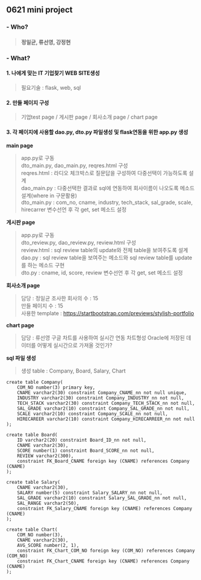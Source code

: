 
## **0621 mini project**
### - Who? 
>#### 정일균, 류선영, 강정현
### - What?
#### **1. 나에게 맞는 IT 기업찾기 WEB SITE생성**
> 필요기술 : flask, web, sql

#### **2. 만들 페이지 구성**
> 기업test page / 게시판 page / 회사소개 page / chart page

#### **3. 각 페이지에 사용할 dao.py, dto.py 파일생성 및 flask연동을 위한 app.py 생성**
**main page**
> app.py로 구동 <br>
> dto_main.py, dao_main.py, reqres.html 구성 <br>
> reqres.html : 라디오 체크박스로 질문답을 구성하여 다중선택이 가능하도록 설계 <br>
> dao_main.py : 다중선택한 결과로 sql에 연동하여 회사이름이 나오도록 메소드 설계(where in 구문활용) <br>
> dto_main.py : com_no, cname, industry, tech_stack, sal_grade, scale, hirecarrer 변수선언 후 각 get, set 메소드 설정 <br>

**게시판 page**
> app.py로 구동 <br>
> dto_review.py, dao_review.py, review.html 구성 <br>
> review.html : sql review table의 update와 전체 table을 보여주도록 설계 <br>
> dao.py : sql review table을 보여주는 메소드와 sql review table를 update를 하는 메소드 구현 <br>
> dto.py : cname, id, score, review 변수선언 후 각 get, set 메소드 설정<br>

**회사소개 page**
> 담당 : 정일균
> 조사한 회사의 수 : 15 <br>
> 만들 페이지 수 : 15 <br>
> 사용한 template : https://startbootstrap.com/previews/stylish-portfolio <br>

**chart page**
> 담당 : 류선영
> 구글 차트를 사용하여 실시간 연동 차트형성
> Oracle에 저장된 데이터를 어떻게 실시간으로 가져올 것인가?

**sql 파일 생성**
> 생성 table : Company, Board, Salary, Chart

```
create table Company(
    COM_NO number(3) primary key,
    CNAME varchar2(30) constraint Company_CNAME_nn not null unique,
    INDUSTRY varchar2(30) constraint Company_INDUSTRY_nn not null,
    TECH_STACK varchar2(30) constraint Company_TECH_STACK_nn not null,
    SAL_GRADE varchar2(10) constraint Company_SAL_GRADE_nn not null, 
    SCALE varchar2(10) constraint Company_SCALE_nn not null,
    HIRECAREER varchar2(10) constraint Company_HIRECARREER_nn not null
);

create table Board(
    ID varchar2(20) constraint Board_ID_nn not null,
    CNAME varchar2(30),
    SCORE number(1) constraint Board_SCORE_nn not null,
    REVIEW varchar2(300),
    constraint FK_Board_CNAME foreign key (CNAME) references Company (CNAME)
);

create table Salary(
    CNAME varchar2(30),
    SALARY number(5) constraint Salary_SALARY_nn not null,
    SAL_GRADE varchar2(10) constraint Salary_SAL_GRADE_nn not null,
    SAL_RANGE varchar2(50),
    constraint FK_Salary_CNAME foreign key (CNAME) references Company (CNAME)
);

create table Chart(
    COM_NO number(3),
    CNAME varchar2(30),
    AVG_SCORE number(2, 1),
    constraint FK_Chart_COM_NO foreign key (COM_NO) references Company (COM_NO)
    constraint FK_Chart_CNAME foreign key (CNAME) references Company (CNAME)
);
```

